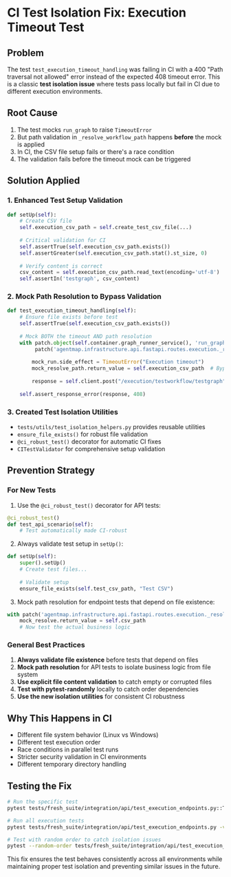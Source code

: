 # CI Test Isolation Fix: Execution Timeout Test

## Problem
The test `test_execution_timeout_handling` was failing in CI with a 400 "Path traversal not allowed" error instead of the expected 408 timeout error. This is a classic **test isolation issue** where tests pass locally but fail in CI due to different execution environments.

## Root Cause
1. The test mocks `run_graph` to raise `TimeoutError`
2. But path validation in `_resolve_workflow_path` happens **before** the mock is applied
3. In CI, the CSV file setup fails or there's a race condition
4. The validation fails before the timeout mock can be triggered

## Solution Applied

### 1. Enhanced Test Setup Validation
```python
def setUp(self):
    # Create CSV file
    self.execution_csv_path = self.create_test_csv_file(...)
    
    # Critical validation for CI
    self.assertTrue(self.execution_csv_path.exists())
    self.assertGreater(self.execution_csv_path.stat().st_size, 0)
    
    # Verify content is correct
    csv_content = self.execution_csv_path.read_text(encoding='utf-8')
    self.assertIn('testgraph', csv_content)
```

### 2. Mock Path Resolution to Bypass Validation
```python
def test_execution_timeout_handling(self):
    # Ensure file exists before test
    self.assertTrue(self.execution_csv_path.exists())
    
    # Mock BOTH the timeout AND path resolution
    with patch.object(self.container.graph_runner_service(), 'run_graph') as mock_run, \
         patch('agentmap.infrastructure.api.fastapi.routes.execution._resolve_workflow_path') as mock_resolve_path:
        
        mock_run.side_effect = TimeoutError("Execution timeout")
        mock_resolve_path.return_value = self.execution_csv_path  # Bypass file checks
        
        response = self.client.post("/execution/testworkflow/testgraph", json=request_data)
    
    self.assert_response_error(response, 408)
```

### 3. Created Test Isolation Utilities
- `tests/utils/test_isolation_helpers.py` provides reusable utilities
- `ensure_file_exists()` for robust file validation
- `@ci_robust_test()` decorator for automatic CI fixes
- `CITestValidator` for comprehensive setup validation

## Prevention Strategy

### For New Tests
1. Use the `@ci_robust_test()` decorator for API tests:
```python
@ci_robust_test()
def test_api_scenario(self):
    # Test automatically made CI-robust
```

2. Always validate test setup in `setUp()`:
```python
def setUp(self):
    super().setUp()
    # Create test files...
    
    # Validate setup
    ensure_file_exists(self.test_csv_path, "Test CSV")
```

3. Mock path resolution for endpoint tests that depend on file existence:
```python
with patch('agentmap.infrastructure.api.fastapi.routes.execution._resolve_workflow_path') as mock_resolve:
    mock_resolve.return_value = self.csv_path
    # Now test the actual business logic
```

### General Best Practices
1. **Always validate file existence** before tests that depend on files
2. **Mock path resolution** for API tests to isolate business logic from file system
3. **Use explicit file content validation** to catch empty or corrupted files
4. **Test with pytest-randomly** locally to catch order dependencies
5. **Use the new isolation utilities** for consistent CI robustness

## Why This Happens in CI
- Different file system behavior (Linux vs Windows)
- Different test execution order
- Race conditions in parallel test runs
- Stricter security validation in CI environments
- Different temporary directory handling

## Testing the Fix
```bash
# Run the specific test
pytest tests/fresh_suite/integration/api/test_execution_endpoints.py::TestExecutionEndpoints::test_execution_timeout_handling -v

# Run all execution tests
pytest tests/fresh_suite/integration/api/test_execution_endpoints.py -v

# Test with random order to catch isolation issues
pytest --random-order tests/fresh_suite/integration/api/test_execution_endpoints.py
```

This fix ensures the test behaves consistently across all environments while maintaining proper test isolation and preventing similar issues in the future.

